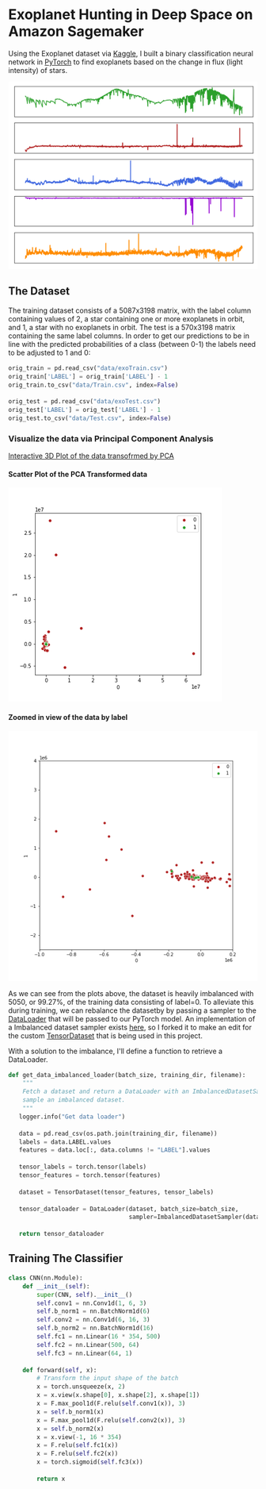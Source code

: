 # Exoplanet Hunting in Deep Space on Amazon Sagemaker

Using the Exoplanet dataset via [Kaggle](https://www.kaggle.com/keplersmachines/kepler-labelled-time-series-data), I built a binary classification neural network in [PyTorch](https://pytorch.org/) to find exoplanets based on the change in flux (light intensity) of stars.

![wavelengths](./data/no_exoplanets_wavelengths.png)

## The Dataset

The training dataset consists of a 5087x3198 matrix, with the label column containing values of 2, a star containing one or more exoplanets in orbit, and 1, a star with no exoplanets in orbit. The test is a 570x3198 matrix containing the same label columns. In order to get our predictions to be in line with the predicted probabilities of a class (between 0-1) the labels need to be adjusted to 1 and 0:

```python
orig_train = pd.read_csv("data/exoTrain.csv")
orig_train['LABEL'] = orig_train['LABEL'] - 1
orig_train.to_csv("data/Train.csv", index=False)

orig_test = pd.read_csv("data/exoTest.csv")
orig_test['LABEL'] = orig_test['LABEL'] - 1
orig_test.to_csv("data/Test.csv", index=False)
```

### Visualize the data via Principal Component Analysis

[Interactive 3D Plot of the data transofrmed by PCA ](./data/pca3_plot.html)

#### Scatter Plot of the PCA Transformed data

![scatter](./data/pca2_scatter.png)

#### Zoomed in view of the data by label

![zoomed](./data/pca2_zoomed.png)

As we can see from the plots above, the dataset is heavily imbalanced with 5050, or 99.27%, of the training data consisting of label=0. To alleviate this during training, we can rebalance the datasetby by passing a sampler to the [DataLoader](https://pytorch.org/docs/stable/data.html?highlight=dataloader#torch.utils.data.DataLoader) that will be passed to our PyTorch model. An implementation of a Imbalanced dataset sampler exists [here](https://github.com/ufoym/imbalanced-dataset-sampler), so I forked it to make an edit for the custom [TensorDataset](https://pytorch.org/docs/stable/data.html?highlight=tensordataset#torch.utils.data.TensorDataset) that is being used in this project.

With a solution to the imbalance, I'll define a function to retrieve a DataLoader.

```python
def get_data_imbalanced_loader(batch_size, training_dir, filename):
    """
    Fetch a dataset and return a DataLoader with an ImbalancedDatasetSampler used to
    sample an imbalanced dataset.
    """
   logger.info("Get data loader")

   data = pd.read_csv(os.path.join(training_dir, filename))
   labels = data.LABEL.values
   features = data.loc[:, data.columns != "LABEL"].values

   tensor_labels = torch.tensor(labels)
   tensor_features = torch.tensor(features)

   dataset = TensorDataset(tensor_features, tensor_labels)

   tensor_dataloader = DataLoader(dataset, batch_size=batch_size,
                                  sampler=ImbalancedDatasetSampler(dataset, labels))

   return tensor_dataloader
```

## Training The Classifier

```python
class CNN(nn.Module):
    def __init__(self):
        super(CNN, self).__init__()
        self.conv1 = nn.Conv1d(1, 6, 3)
        self.b_norm1 = nn.BatchNorm1d(6)
        self.conv2 = nn.Conv1d(6, 16, 3)
        self.b_norm2 = nn.BatchNorm1d(16)
        self.fc1 = nn.Linear(16 * 354, 500)
        self.fc2 = nn.Linear(500, 64)
        self.fc3 = nn.Linear(64, 1)

    def forward(self, x):
        # Transform the input shape of the batch
        x = torch.unsqueeze(x, 2)
        x = x.view(x.shape[0], x.shape[2], x.shape[1])
        x = F.max_pool1d(F.relu(self.conv1(x)), 3)
        x = self.b_norm1(x)
        x = F.max_pool1d(F.relu(self.conv2(x)), 3)
        x = self.b_norm2(x)
        x = x.view(-1, 16 * 354)
        x = F.relu(self.fc1(x))
        x = F.relu(self.fc2(x))
        x = torch.sigmoid(self.fc3(x))

        return x
```

